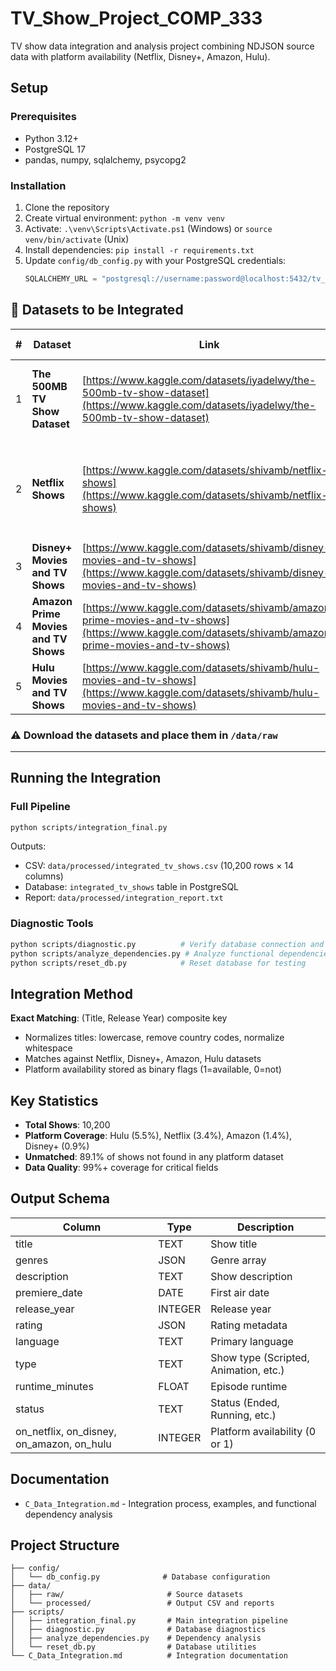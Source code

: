 # TV_Show_Project_COMP_333

TV show data integration and analysis project combining NDJSON source data with platform availability (Netflix, Disney+, Amazon, Hulu).

## Setup

### Prerequisites
- Python 3.12+
- PostgreSQL 17
- pandas, numpy, sqlalchemy, psycopg2

### Installation

1. Clone the repository
2. Create virtual environment: `python -m venv venv`
3. Activate: `.\venv\Scripts\Activate.ps1` (Windows) or `source venv/bin/activate` (Unix)
4. Install dependencies: `pip install -r requirements.txt`
5. Update `config/db_config.py` with your PostgreSQL credentials:
   ```python
   SQLALCHEMY_URL = "postgresql://username:password@localhost:5432/tv_show_db"
   ```

## 📁 Datasets to be Integrated

| # | Dataset | Link | Main Focus | Key Columns |
|---|----------|------|-------------|--------------|
| 1 | **The 500MB TV Show Dataset** | [https://www.kaggle.com/datasets/iyadelwy/the-500mb-tv-show-dataset](https://www.kaggle.com/datasets/iyadelwy/the-500mb-tv-show-dataset) | Detailed metadata for global TV shows | `id`,`title`, `description`, `genres`, `language`, `country`, `rating`, `release_year`, `cast`, `production_company` |
| 2 | **Netflix Shows** | [https://www.kaggle.com/datasets/shivamb/netflix-shows](https://www.kaggle.com/datasets/shivamb/netflix-shows) | Titles on Netflix | `show_id`, `title`, `type`, `director`, `cast`, `country`, `date_added`, `release_year`, `rating`, `duration`, `listed_in`, `description` |
| 3 | **Disney+ Movies and TV Shows** | [https://www.kaggle.com/datasets/shivamb/disney-movies-and-tv-shows](https://www.kaggle.com/datasets/shivamb/disney-movies-and-tv-shows) | Titles on Disney+ | Similar schema as Netflix dataset |
| 4 | **Amazon Prime Movies and TV Shows** | [https://www.kaggle.com/datasets/shivamb/amazon-prime-movies-and-tv-shows](https://www.kaggle.com/datasets/shivamb/amazon-prime-movies-and-tv-shows) | Titles on Amazon Prime | Similar schema as Netflix dataset |
| 5 | **Hulu Movies and TV Shows** | [https://www.kaggle.com/datasets/shivamb/hulu-movies-and-tv-shows](https://www.kaggle.com/datasets/shivamb/hulu-movies-and-tv-shows) | Titles on Hulu | Similar schema as Netflix dataset |

### ⚠️ Download the datasets and place them in `/data/raw`

---

## Running the Integration

### Full Pipeline
```bash
python scripts/integration_final.py
```

Outputs:
- CSV: `data/processed/integrated_tv_shows.csv` (10,200 rows × 14 columns)
- Database: `integrated_tv_shows` table in PostgreSQL
- Report: `data/processed/integration_report.txt`

### Diagnostic Tools
```bash
python scripts/diagnostic.py          # Verify database connection and data integrity
python scripts/analyze_dependencies.py # Analyze functional dependencies
python scripts/reset_db.py            # Reset database for testing
```

## Integration Method

**Exact Matching**: (Title, Release Year) composite key
- Normalizes titles: lowercase, remove country codes, normalize whitespace
- Matches against Netflix, Disney+, Amazon, Hulu datasets
- Platform availability stored as binary flags (1=available, 0=not)

## Key Statistics

- **Total Shows**: 10,200
- **Platform Coverage**: Hulu (5.5%), Netflix (3.4%), Amazon (1.4%), Disney+ (0.9%)
- **Unmatched**: 89.1% of shows not found in any platform dataset
- **Data Quality**: 99%+ coverage for critical fields

## Output Schema

| Column | Type | Description |
|--------|------|-------------|
| title | TEXT | Show title |
| genres | JSON | Genre array |
| description | TEXT | Show description |
| premiere_date | DATE | First air date |
| release_year | INTEGER | Release year |
| rating | JSON | Rating metadata |
| language | TEXT | Primary language |
| type | TEXT | Show type (Scripted, Animation, etc.) |
| runtime_minutes | FLOAT | Episode runtime |
| status | TEXT | Status (Ended, Running, etc.) |
| on_netflix, on_disney, on_amazon, on_hulu | INTEGER | Platform availability (0 or 1) |

## Documentation

- `C_Data_Integration.md` - Integration process, examples, and functional dependency analysis

## Project Structure

```
├── config/
│   └── db_config.py              # Database configuration
├── data/
│   ├── raw/                       # Source datasets
│   └── processed/                 # Output CSV and reports
├── scripts/
│   ├── integration_final.py       # Main integration pipeline
│   ├── diagnostic.py              # Database diagnostics
│   ├── analyze_dependencies.py    # Dependency analysis
│   └── reset_db.py                # Database utilities
└── C_Data_Integration.md          # Integration documentation
```
